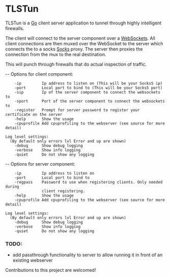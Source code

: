 # TLSTun

TLSTun is a [Go](http://golang.org/) client server application to tunnel through highly intelligent
firewalls.


The client will connect to the server component over a [WebSockets](http://www.rfc-editor.org/rfc/rfc6455.txt).
All client connections are then muxed over the WebSocket
to the server which connects the to a socks [Socks](https://en.wikipedia.org/wiki/SOCKS) proxy.
The server then proxies the connection from the mux to the real
destination.

This will punch through firewalls that do actual inspection of
traffic.



-- Options for client component:
```
    -ip         Ip address to listen on (This will be your Socks5 ip)
    -port       Local port to bind to (This will be your Socks5 port)
    -sip        Ip of the server component to connect the websockets to
    -sport      Port of the server component to connect the websockets to
    -register   Prompt for server password to register your certificate on the server
    -help       Show the usage
    -cpuprofile Add cpuprofiling to the webserver (see source for more detail)

Log level settings:
  (By default only errors lvl Error and up are shown)
    -debug      Show debug logging
    -verbose    Show info logging
    -quiet      Do not show any logging
```

-- Options for server component:
```
    -ip         Ip address to listen on
    -port       Local port to bind to
    -regpass    Password to use when registering clients. Only needed during
                client registering.
    -help       Show the usage
    -cpuprofile Add cpuprofiling to the webserver (see source for more detail)

Log level settings:
  (By default only errors lvl Error and up are shown)
    -debug      Show debug logging
    -verbose    Show info logging
    -quiet      Do not show any logging
```

### TODO:
- add passthrough functionality to server to allow running it in front of an existing
webserver


Contributions to this project are welcomed!
